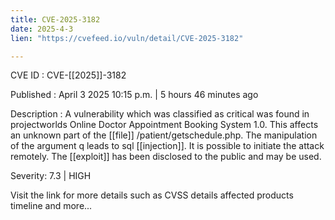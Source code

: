 ```yaml
---
title: CVE-2025-3182
date: 2025-4-3
lien: "https://cvefeed.io/vuln/detail/CVE-2025-3182"

---
```


CVE ID : CVE-[[2025]]-3182

Published :  April 3
2025
10:15 p.m. | 5 hours
46 minutes ago

Description : A vulnerability
which was classified as critical
was found in projectworlds Online Doctor Appointment Booking System 1.0. This affects an unknown part of the  [[file]] /patient/getschedule.php. The manipulation of the argument q leads to sql  [[injection]]. It is possible to initiate the attack remotely. The  [[exploit]] has been disclosed to the public and may be used.

Severity: 7.3 | HIGH

Visit the link for more details
such as CVSS details
affected products
timeline
and more...

